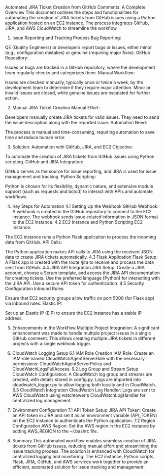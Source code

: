 Automated JIRA Ticket Creation from GitHub Comments: A Complete Overview
This document outlines the steps and functionalities for automating the creation of JIRA tickets from GitHub issues using a Python application hosted on an EC2 instance. The process integrates GitHub, JIRA, and AWS CloudWatch to streamline the workflow.



1. Issue Reporting and Tracking Process
Bug Reporting:

QE (Quality Engineers) or developers report bugs or issues, either minor (e.g., configuration mistakes) or genuine (requiring major fixes).
GitHub Repository:

Issues or bugs are tracked in a GitHub repository, where the development team regularly checks and categorizes them.
Manual Workflow:

Issues are checked manually, typically once or twice a week, by the development team to determine if they require major attention.
Minor or invalid issues are closed, while genuine issues are escalated for further action.



2. Manual JIRA Ticket Creation
Manual Effort:

Developers manually create JIRA tickets for valid issues. They need to send the issue description along with the reported issue.
Automation Need:

The process is manual and time-consuming, requiring automation to save time and reduce human error.



3. Solution: Automation with GitHub, JIRA, and EC2
Objective:

To automate the creation of JIRA tickets from GitHub issues using Python scripting.
GitHub and JIRA Integration:

GitHub serves as the source for issue reporting, and JIRA is used for issue management and tracking.
Python Scripting:

Python is chosen for its flexibility, dynamic nature, and extensive module support (such as requests and boto3) to interact with APIs and automate workflows.



4. Key Steps for Automation
4.1 Setting Up the Webhook
GitHub Webhook:
A webhook is created in the GitHub repository to connect to the EC2 instance.
The webhook sends issue-related information in JSON format to the EC2 instance.
4.2 EC2 Instance and Python Scripting
EC2 Instance:

The EC2 instance runs a Python Flask application to process the incoming data from GitHub.
API Calls:

The Python application makes API calls to JIRA using the received JSON data to create JIRA tickets automatically.
4.3 Flask Application
Flask Setup:
A Flask app is created with the route /jira to receive and process the data sent from GitHub.
4.4 JIRA API Integration
JIRA Setup:
Create a JIRA account, choose a Scrum template, and access the JIRA API documentation for creating tickets.
Use the preferred language (Python) for interacting with the JIRA API.
Use a secure API token for authentication.
4.5 Security Configuration
Inbound Rules:

Ensure that EC2 security groups allow traffic on port 5000 (for Flask app) via inbound rules.
Elastic IP:

Set up an Elastic IP (EIP) to ensure the EC2 instance has a stable IP address.



5. Enhancements in the Workflow
Multiple Project Integration:
A significant enhancement was made to handle multiple project issues in a single GitHub comment. This allows creating multiple JIRA tickets in different projects with a single webhook trigger.



6. CloudWatch Logging Setup
6.1 IAM Role Creation
IAM Role:
Create an IAM role named CloudWatchAgentServerRole with the necessary permissions: CloudWatchAgentServerPolicy and CloudWatchLogsFullAccess.
6.2 Log Group and Stream Setup
CloudWatch Configuration:
A CloudWatch log group and streams are created, with details stored in config.py.
Logs are imported into cloudwatch_logger.py to allow logging both locally and in CloudWatch.
6.3 CloudWatch Integration
CloudWatch Log Handler:
Logs are sent to AWS CloudWatch using watchtower's CloudWatchLogHandler for centralized log management.



7. Environment Configuration
7.1 API Token Setup
JIRA API Token:
Create an API token in JIRA and set it as an environment variable (API_TOKEN) on the EC2 instance to authenticate the Python application.
7.2 Region Configuration
AWS Region:
Set the AWS region in the EC2 instance by adding AWS_REGION to the ~/.bashrc file.



8. Summary
This automated workflow enables seamless creation of JIRA tickets from GitHub issues, reducing manual effort and streamlining the issue tracking process.
The solution is enhanced with CloudWatch for centralized logging and monitoring.
The EC2 instance, Python scripts, Flask, JIRA, GitHub, and AWS services work together to provide an efficient, automated solution for issue tracking and management.
